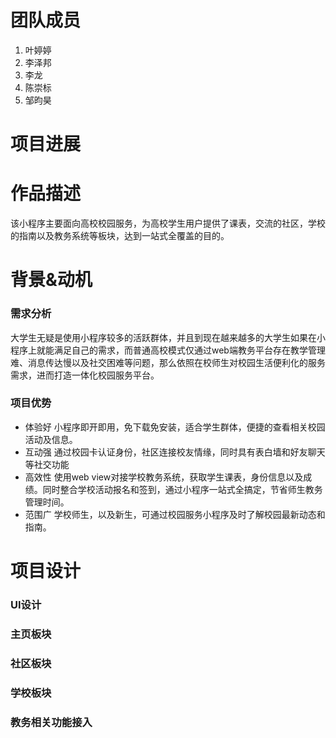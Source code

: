 # 团队成员
1. 叶婷婷
2. 李泽邦
3. 李龙
4. 陈崇标
5. 邹昀昊
# 项目进展
# 作品描述
该小程序主要面向高校校园服务，为高校学生用户提供了课表，交流的社区，学校的指南以及教务系统等板块，达到一站式全覆盖的目的。
# 背景&动机
### 需求分析
大学生无疑是使用小程序较多的活跃群体，并且到现在越来越多的大学生如果在小程序上就能满足自己的需求，而普通高校模式仅通过web端教务平台存在教学管理难、消息传达慢以及社交困难等问题，那么依照在校师生对校园生活便利化的服务需求，进而打造一体化校园服务平台。
### 项目优势
- 体验好
小程序即开即用，免下载免安装，适合学生群体，便捷的查看相关校园活动及信息。
- 互动强
通过校园卡认证身份，社区连接校友情缘，同时具有表白墙和好友聊天等社交功能
- 高效性
使用web view对接学校教务系统，获取学生课表，身份信息以及成绩。同时整合学校活动报名和签到，通过小程序一站式全搞定，节省师生教务管理时间。
- 范围广
学校师生，以及新生，可通过校园服务小程序及时了解校园最新动态和指南。
# 项目设计
### UI设计

### 主页板块

### 社区板块

### 学校板块

### 教务相关功能接入